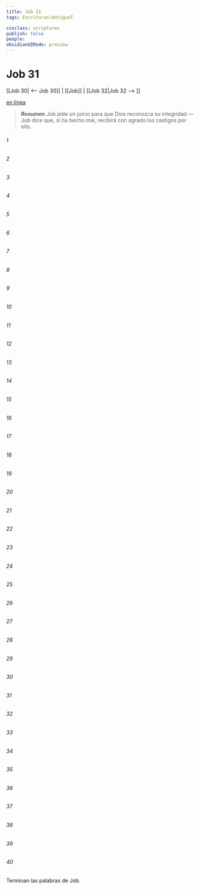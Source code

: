 ```yaml
---
title: Job 31
tags: Escrituras\AntiguoT

cssclass: scriptures
publish: false
people:
obsidianUIMode: preview
---
```


# Job 31
[[Job 30| <-- Job 30]] | [[Job]] | [[Job 32|Job 32 --> ]]

[en línea](https://churchofjesuschrist.org/study/scriptures/ot/job/31?lang=spa)

> __Resumen__
Job pide un juicio para que Dios reconozca su integridad — Job dice que, si ha hecho mal, recibirá con agrado los castigos por ello.

###### 1 


###### 2 


###### 3 


###### 4 


###### 5 


###### 6 


###### 7 


###### 8 


###### 9 


###### 10 


###### 11 


###### 12 


###### 13 


###### 14 


###### 15 


###### 16 


###### 17 


###### 18 


###### 19 


###### 20 


###### 21 


###### 22 


###### 23 


###### 24 


###### 25 


###### 26 


###### 27 


###### 28 


###### 29 


###### 30 


###### 31 


###### 32 


###### 33 


###### 34 


###### 35 


###### 36 


###### 37 


###### 38 


###### 39 


###### 40 


Terminan las palabras de Job.

